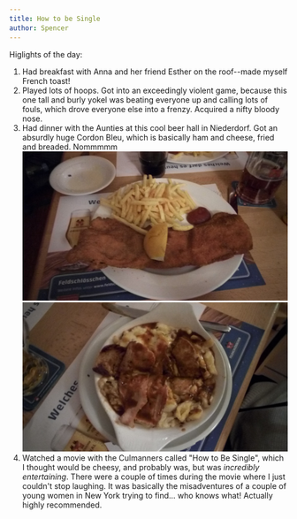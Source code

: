 ```yaml
---
title: How to be Single
author: Spencer
---
```


Higlights of the day:

1. Had breakfast with Anna and her friend Esther on the roof--made myself French toast!
2. Played lots of hoops. Got into an exceedingly violent game, because this one tall and burly yokel was beating everyone up and calling lots of fouls, which drove everyone else into a frenzy. Acquired a nifty bloody nose.
3. Had dinner with the Aunties at this cool beer hall in Niederdorf. Got an absurdly huge Cordon Bleu, which is basically ham and cheese, fried and breaded. Nommmmm
    ![IMG_20171104_183854](../images/IMG_20171104_183854.jpg)  
    ![IMG_20171104_183903](../images/IMG_20171104_183903.jpg)
4. Watched a movie with the Culmanners called "How to Be Single", which I thought would be cheesy, and probably was, but was *incredibly entertaining*. There were a couple of times during the movie where I just couldn't stop laughing. It was basically the misadventures of a couple of young women in New York trying to find... who knows what! Actually highly recommended.
